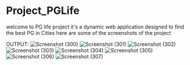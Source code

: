 # Project_PGLife
welcome to PG life project 
it's a dynamic web application designed to find the best PG in Cities 
here are some of the screenshots of the project 

OUTPUT:
![Screenshot (300)](https://github.com/Mohanashiva/Project_PGLife/assets/106060739/58ecd9e9-db3f-4f8e-83d3-6b156c8befbf)
![Screenshot (301)](https://github.com/Mohanashiva/Project_PGLife/assets/106060739/bfc9f520-941f-4d8b-97a8-b0f8fcdd3efc)
![Screenshot (302)](https://github.com/Mohanashiva/Project_PGLife/assets/106060739/bf4f14fe-d98e-4c58-bf9c-9e6349c154ef)
![Screenshot (303)](https://github.com/Mohanashiva/Project_PGLife/assets/106060739/df26cbfd-6405-45df-a4e3-afba86e17015)
![Screenshot (304)](https://github.com/Mohanashiva/Project_PGLife/assets/106060739/f3865e6e-19ef-4017-a62b-4d08c6151d7a)
![Screenshot (305)](https://github.com/Mohanashiva/Project_PGLife/assets/106060739/8c2c7bb6-2920-40e0-b0b5-35568956b9d0)
![Screenshot (306)](https://github.com/Mohanashiva/Project_PGLife/assets/106060739/b36bbd88-0c45-4992-bd85-dda5d8033a98)
![Screenshot (307)](https://github.com/Mohanashiva/Project_PGLife/assets/106060739/62a7e5a3-6149-4a4d-82fd-4e5addc36e7a)

